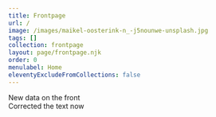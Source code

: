 ```yaml
---
title: Frontpage
url: /
image: /images/maikel-oosterink-n_-j5nounwe-unsplash.jpg
tags: []
collection: frontpage
layout: page/frontpage.njk
order: 0
menulabel: Home
eleventyExcludeFromCollections: false
---
```

New data on the front \
Corrected the text now